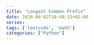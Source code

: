 ```yaml
---
title: "Longest Common Prefix"
date: 2020-06-02T10:49:33+02:00
series:
tags: ['leetcode', 'math']
categories: ["Python"]
---
```

